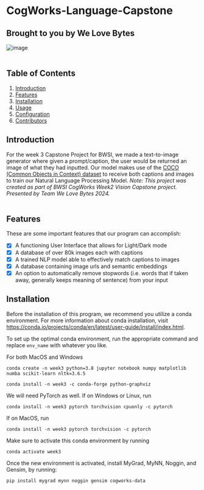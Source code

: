 # CogWorks-Language-Capstone
## Brought to you by We Love Bytes
![image](https://github.com/user-attachments/assets/7fae1fdf-7ea8-4563-8c20-559208ea15e1)
<br/>
<br/>

## Table of Contents
1. [Introduction](#introduction)
2. [Features](#features)
3. [Installation](#installation)
4. [Usage](#usage)
5. [Configuration](#configuration)
6. [Contributors](#contributors)

## Introduction
For the week 3 Capstone Project for BWSI, we made a text-to-image generator where given a prompt/caption, the user would be returned an image of what they had inputted. 
Our model makes use of the [COCO (Common Objects in Context) dataset](https://cocodataset.org/#home) to receive both captions and images to train our Natural Language Processing Model. 
*Note: This project was created as part of BWSI CogWorks Week2 Vision Capstone project.*
*Presented by Team We Love Bytes 2024.*
<br/>
<br/>
## Features
These are some important features that our program can accomplish:
- [x] A functioning User Interface that allows for Light/Dark mode
- [x] A database of over 80k images each with captions
- [x] A trained NLP model able to effectively match captions to images
- [x] A database containing image urls and semantic embeddings
- [x] An option to automatically remove stopwords (i.e. words that if taken away, generally keeps meaning of sentence) from your input

## Installation

Before the installation of this program, we recommend you utilize a conda environment.
For more information about conda installation, visit https://conda.io/projects/conda/en/latest/user-guide/install/index.html.

To set up the optimal conda environment, run the appropriate command and replace `env_name` with whatever you like.

For both MacOS and Windows
```
conda create -n week3 python=3.8 jupyter notebook numpy matplotlib numba scikit-learn nltk=3.6.5
```
```
conda install -n week3 -c conda-forge python-graphviz
```

We will need PyTorch as well. If on Windows or Linux, run
```
conda install -n week3 pytorch torchvision cpuonly -c pytorch
```

If on MacOS, run
```
conda install -n week3 pytorch torchvision -c pytorch
```

Make sure to activate this conda environment by running
```
conda activate week3
```
Once the new environment is activated, install MyGrad, MyNN, Noggin, and Gensim, by running:
```
pip install mygrad mynn noggin gensim cogworks-data
```



